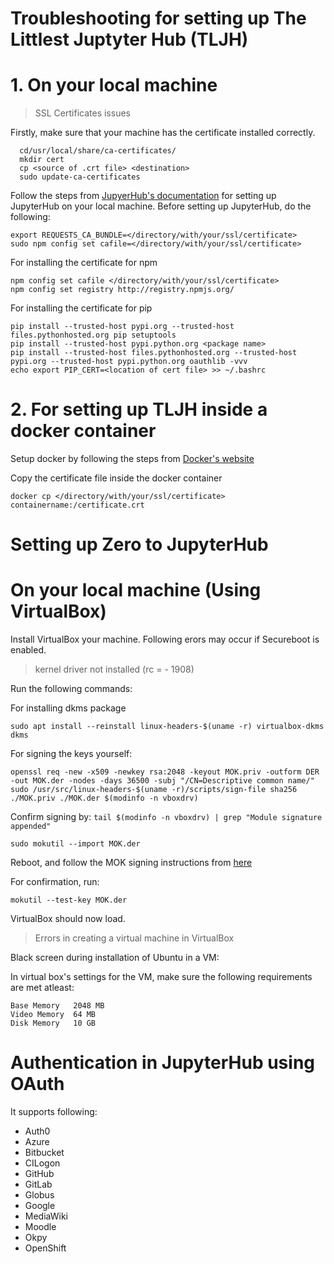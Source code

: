 # Troubleshooting for setting up The Littlest Juptyter Hub (TLJH)
# 1. On your local machine

> SSL Certificates issues 

Firstly, make sure that your machine has the certificate installed correctly. 

```shell
  cd/usr/local/share/ca-certificates/
  mkdir cert
  cp <source of .crt file> <destination>
  sudo update-ca-certificates
```

Follow the steps from [JupyerHub's documentation](https://tljh.jupyter.org/en/latest/install/custom-server.html) for setting up JupyterHub on your local machine.
Before setting up JupyterHub, do the following: 

```shell
export REQUESTS_CA_BUNDLE=</directory/with/your/ssl/certificate>
sudo npm config set cafile=</directory/with/your/ssl/certificate>
```

For installing the certificate for npm  
```shell
npm config set cafile </directory/with/your/ssl/certificate>
npm config set registry http://registry.npmjs.org/
```
For installing the certificate for pip 
```shell
pip install --trusted-host pypi.org --trusted-host files.pythonhosted.org pip setuptools
pip install --trusted-host pypi.python.org <package name>
pip install --trusted-host files.pythonhosted.org --trusted-host pypi.org --trusted-host pypi.python.org oauthlib -vvv
echo export PIP_CERT=<location of cert file> >> ~/.bashrc
```
# 2. For setting up TLJH inside a docker container 

Setup docker by following the steps from [Docker's website](https://docs.docker.com/install/linux/docker-ce/ubuntu/)

Copy the certificate file inside the docker container 

```shell 
docker cp </directory/with/your/ssl/certificate> containername:/certificate.crt
```


# Setting up Zero to JupyterHub 
# On your local machine (Using VirtualBox)

Install VirtualBox your machine. Following erors may occur if Secureboot is enabled.

> kernel driver not installed (rc = - 1908)

Run the following commands:

For installing dkms package
```
sudo apt install --reinstall linux-headers-$(uname -r) virtualbox-dkms dkms
```

For signing the keys yourself:

```
openssl req -new -x509 -newkey rsa:2048 -keyout MOK.priv -outform DER -out MOK.der -nodes -days 36500 -subj "/CN=Descriptive common name/"
sudo /usr/src/linux-headers-$(uname -r)/scripts/sign-file sha256 ./MOK.priv ./MOK.der $(modinfo -n vboxdrv)
```

Confirm signing by:
`tail $(modinfo -n vboxdrv) | grep "Module signature appended"`

```
sudo mokutil --import MOK.der
```
Reboot, and follow the MOK signing instructions from [here](https://sourceware.org/systemtap/wiki/SecureBoot)

For confirmation, run:

`mokutil --test-key MOK.der`

VirtualBox should now load.

> Errors in creating a virtual machine in VirtualBox 

Black screen during installation of Ubuntu in a VM:

In virtual box's settings for the VM, make sure the following requirements are met atleast: 

```
Base Memory   2048 MB
Video Memory  64 MB
Disk Memory   10 GB
```

# Authentication in JupyterHub using OAuth 

It supports following:

* Auth0
* Azure
* Bitbucket
* CILogon
* GitHub
* GitLab
* Globus
* Google
* MediaWiki
* Moodle
* Okpy
* OpenShift











